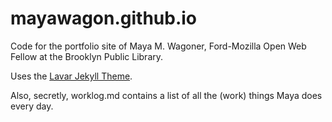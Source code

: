 # mayawagon.github.io
Code for the portfolio site of Maya M. Wagoner, Ford-Mozilla Open Web Fellow at the Brooklyn Public Library.

Uses the [Lavar Jekyll Theme](https://themeforest.net/item/lavar-portfolio-agency-jekyll-theme/15679321).

Also, secretly, worklog.md contains a list of all the (work) things Maya does every day. 
